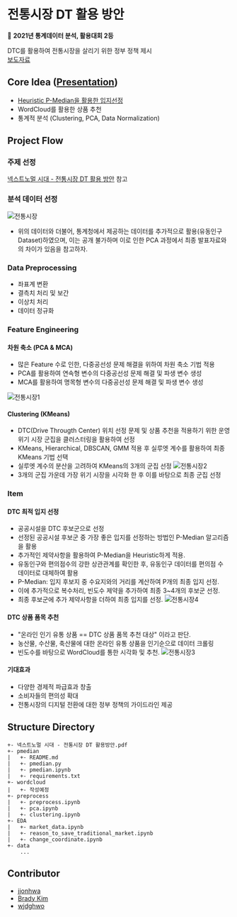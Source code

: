 # 전통시장 DT 활용 방안
🥈 **2021년 통계데이터 분석, 활용대회 2등**

DTC를 활용하여 전통시장을 살리기 위한 정부 정책 제시  
[보도자료](http://kostat.go.kr/assist/synap/preview/skin/miri.html?fn=d6554175255502130204631&rs=/assist/synap/preview)

## Core Idea ([Presentation](https://github.com/jjonhwa/Policy-to-utilize-DT-in-traditional-markets/blob/main/%EB%84%A5%EC%8A%A4%ED%8A%B8%EB%85%B8%EB%A9%80%20%EC%8B%9C%EB%8C%80%20-%20%EC%A0%84%ED%86%B5%EC%8B%9C%EC%9E%A5%20DT%20%ED%99%9C%EC%9A%A9%20%EB%B0%A9%EC%95%88.pdf))
- [Heuristic P-Median을 활용한 입지선정](https://github.com/jjonhwa/Policy-to-utilize-DT-in-traditional-markets/tree/main/pmedian)
- WordCloud를 활용한 상품 추천
- 통계적 분석 (Clustering, PCA, Data Normalization)


## Project Flow
### 주제 선정
[넥스트노멀 시대 - 전통시장 DT 활용 방안](https://github.com/jjonhwa/Policy-to-utilize-DT-in-traditional-markets./blob/main/%EB%84%A5%EC%8A%A4%ED%8A%B8%EB%85%B8%EB%A9%80%20%EC%8B%9C%EB%8C%80%20-%20%EC%A0%84%ED%86%B5%EC%8B%9C%EC%9E%A5%20DT%20%ED%99%9C%EC%9A%A9%20%EB%B0%A9%EC%95%88.pdf) 참고

### 분석 데이터 선정
![전통시장](https://user-images.githubusercontent.com/53552847/142356042-f6e05621-fa81-435a-be3f-464f9ab7a453.jpg)
- 위의 데이터와 더불어, 통계청에서 제공하는 데이터를 추가적으로 활용(유동인구 Dataset)하였으며, 이는 공개 불가하며 이로 인한 PCA 과정에서 최종 발표자료와의 차이가 있음을 참고하자.

### Data Preprocessing
- 좌표계 변환
- 결측치 처리 및 보간
- 이상치 처리
- 데이터 정규화

### Feature Engineering
#### 차원 축소 (PCA & MCA)
- 많은 Feature 수로 인한, 다중공선성 문제 해결을 위하여 차원 축소 기법 적용
- PCA를 활용하여 연속형 변수의 다중공선성 문제 해결 및 파생 변수 생성
- MCA를 활용하여 명목형 변수의 다중공선성 문제 해결 및 파생 변수 생성

![전통시장1](https://user-images.githubusercontent.com/53552847/142358764-101fd579-5e04-4ca6-93e3-9682a24c7c4f.jpg)

#### Clustering (KMeans)
- DTC(Drive Througth Center) 위치 선정 문제 및 상품 추천을 적용하기 위한 운영위기 시장 군집을 클러스터링을 활용하여 선정
- KMeans, Hierarchical, DBSCAN, GMM 적용 후 실루엣 계수를 활용하여 최종 KMeans 기법 선택
- 실루엣 계수의 분산을 고려하여 KMeans의 3개의 군집 선정
![전통시장2](https://user-images.githubusercontent.com/53552847/142359351-021fea0d-da10-4d71-b241-9bdeddb17e8b.jpg)
- 3개의 군집 가운데 가장 위기 시장을 시각화 한 후 이를 바탕으로 최종 군집 선정

### Item
#### DTC 최적 입지 선정
- 공공시설을 DTC 후보군으로 선정 
- 선정된 공공시설 후보군 중 가장 좋은 입지를 선정하는 방법인 P-Median 알고리즘을 활용
- 추가적인 제약사항을 활용하여 P-Median을 Heuristic하게 적용.
- 유동인구와 편의점수의 강한 상관관계를 확인한 후, 유동인구 데이터를 편의점 수 데이터로 대체하여 활용
- P-Median: 입지 후보지 중 수요지와의 거리를 계산하여 P개의 최종 입지 선정.
- 이에 추가적으로 복수처리, 빈도수 제약을 추가하여 최종 3~4개의 후보군 선정.
- 최종 후보군에 추가 제약사항을 더하여 최종 입지를 선정.
![전통시장4](https://user-images.githubusercontent.com/53552847/142362059-049b28a2-2eb1-48e1-b9fc-139db10c4d08.jpg)

#### DTC 상품 품목 추천
- "온라인 인기 유통 상품 == DTC 상품 품목 추천 대상" 이라고 판단.
- 농산물, 수산물, 축산물에 대한 온라인 유통 상품을 인기순으로 데이터 크롤링
- 빈도수를 바탕으로 WordCloud를 통한 시각화 및 추천.
![전통시장3](https://user-images.githubusercontent.com/53552847/142362044-d44628f7-7529-4277-965c-ee4a7818acb1.jpg)


#### 기대효과
- 다양한 경제적 파급효과 창출
- 소비자들의 편의성 확대
- 전통시장의 디지털 전환에 대한 정부 정책의 가이드라인 제공

## Structure Directory
```
+- 넥스트노멀 시대 - 전통시장 DT 활용방안.pdf
+- pmedian
|   +- README.md
|   +- pmedian.py
|   +- pmedian.ipynb
|   +- requirements.txt
+- wordcloud
|   +- 작성예정
+- preprocess
|   +- preprocess.ipynb
|   +- pca.ipynb
|   +- clustering.ipynb
+- EDA
|   +- market_data.ipynb
|   +- reason_to_save_traditional_market.ipynb
|   +- change_coordinate.ipynb
+- data
    ...
```

## Contributor
- [jjonhwa](https://github.com/jjonhwa)
- [Brady Kim](https://github.com/fenzhantw)
- [wjdghwo](https://github.com/wjdghwo)


